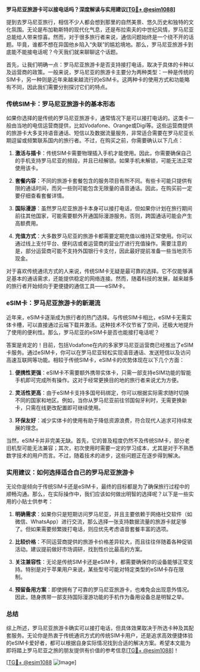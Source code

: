 **罗马尼亚旅游卡可以接电话吗？深度解读与实用建议[[TG💪+ @esim1088](https://t.me/s/esim1088)]**

提到去罗马尼亚旅行，相信不少人都会想到那里的自然美景、悠久历史和独特的文化氛围。无论是布加勒斯特的现代化气息，还是布拉索夫的中世纪风情，罗马尼亚总能给人带来惊喜。然而，对于很多旅行者来说，通信问题始终是一个绕不开的话题。毕竟，谁都不想在异国他乡陷入“失联”的尴尬境地。那么，罗马尼亚旅游卡到底能不能接电话呢？今天我们就来聊聊这个话题。

首先，让我们明确一点：罗马尼亚旅游卡是否支持接打电话，取决于具体的卡种以及运营商的政策。一般来说，罗马尼亚的旅游卡主要分为两种类型：一种是传统的SIM卡，另一种则是近年来越来越流行的eSIM卡。这两种卡的使用方式和功能略有不同，因此我们需要分别探讨它们的特点。

### 传统SIM卡：罗马尼亚旅游卡的基本形态

如果你选择的是传统的罗马尼亚旅游卡，通常情况下是可以接打电话的。这类卡一般由当地的电信运营商提供，比如Vodafone、Orange或Digi等。这些运营商提供的旅游卡大多支持语音通话、短信以及数据流量服务，非常适合需要在罗马尼亚长期逗留或频繁联系国内的旅行者。不过，在购买之前，你需要确认以下几点：

1. **激活与插卡**：传统SIM卡需要物理插入手机才能使用。因此，你需要确保自己的手机支持罗马尼亚的频段，并且已经解锁。如果手机未解锁，可能无法正常使用该卡。
   
2. **套餐内容**：不同的旅游卡套餐包含的服务项目有所不同。有些卡可能只提供有限的通话时间，而另一些则可能包含无限量的语音通话。因此，在购买前一定要仔细查看套餐详情。

3. **国际漫游**：虽然罗马尼亚旅游卡本身可以接打电话，但如果你计划在旅行期间前往其他国家，可能需要额外开通国际漫游服务。否则，跨国通话可能会产生高额费用。

4. **充值方式**：大多数罗马尼亚的旅游卡都需要定期充值以维持正常使用。你可以通过线上支付平台、便利店或者运营商的营业厅进行充值操作。需要注意的是，部分运营商可能不支持外国银行卡支付，因此最好提前准备一些当地货币现金。

对于喜欢传统通讯方式的人来说，传统SIM卡无疑是最可靠的选择。它不仅能够满足基本的通话需求，还能提供稳定的网络连接。然而，随着科技的发展，越来越多的旅行者开始倾向于更便捷的通信工具——eSIM卡。

### eSIM卡：罗马尼亚旅游卡的新潮流

近年来，eSIM卡逐渐成为旅行者的热门选择。与传统SIM卡相比，eSIM卡无需实体卡槽，可以直接通过云端下载并激活。这种技术不仅节省了空间，还极大地提升了使用的便利性。那么，罗马尼亚的eSIM卡是否也能接打电话呢？

答案是肯定的！目前，包括Vodafone在内的多家罗马尼亚运营商已经推出了eSIM卡服务。通过eSIM卡，你可以在罗马尼亚轻松实现语音通话、发送短信以及访问高速互联网等功能。相较于传统SIM卡，eSIM卡的优势体现在以下几个方面：

1. **便携性更强**：eSIM卡不需要额外携带实体卡，只需一部支持eSIM功能的智能手机即可完成所有操作。这对于经常更换目的地的旅行者来说尤为方便。

2. **灵活性更高**：由于eSIM卡支持多国号码绑定，你可以根据实际需求随时切换不同的国家和地区。例如，当你从罗马尼亚前往邻国匈牙利时，无需更换新卡，只需在线更改配置即可继续使用。

3. **环保友好**：减少实体卡的使用有助于降低资源浪费，符合现代人追求可持续发展的理念。

当然，eSIM卡并非完美无缺。首先，它的普及程度仍然不及传统SIM卡，部分老旧机型可能无法兼容；其次，初次使用时需要一定的学习成本，尤其是对于不熟悉数字技术的用户而言。不过，随着技术的进步，这些问题正在逐步得到解决。

### 实用建议：如何选择适合自己的罗马尼亚旅游卡

无论你是倾向于传统SIM卡还是eSIM卡，最终的目标都是为了确保旅行过程中的顺畅沟通。那么，在实际操作中，我们应该如何做出明智的选择呢？以下是一些实用的小贴士供参考：

1. **明确需求**：如果你只是短期访问罗马尼亚，并且主要依赖于网络社交软件（如微信、WhatsApp）进行交流，那么选择一张支持数据流量的旅游卡就足够了。但如果需要频繁拨打电话，则应优先考虑语音套餐丰富的选项。

2. **比较价格**：不同运营商提供的旅游卡价格差异较大，而且往往伴随着各种促销活动。建议提前做好市场调研，找到性价比最高的方案。

3. **关注兼容性**：无论是传统SIM卡还是eSIM卡，都需要确保你的设备能够正常支持。特别是对于苹果用户来说，某些型号可能对特定类型的eSIM卡存在限制。

4. **预留备用方案**：即使拥有了可靠的罗马尼亚旅游卡，也难免会出现意外情况。因此，随身携带一部支持国际漫游功能的手机作为备用设备总是明智之举。

### 总结

综上所述，罗马尼亚旅游卡确实可以接打电话，但具体效果取决于所选卡种及其配套服务。无论你是热衷于传统通讯方式的传统SIM卡用户，还是追求高效便捷体验的eSIM卡爱好者，都可以根据自身实际情况找到合适的解决方案。希望本文能为即将踏上罗马尼亚之旅的朋友提供有价值的参考信息[[TG💪+ @esim1088](https://t.me/s/esim1088)]！

[[TG💪+ @esim1088](https://t.me/s/esim1088) ![Image](https://i.postimg.cc/4NQfJmqS/Snipaste-2025-05-13-00-14-12.png)]